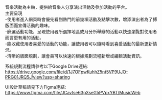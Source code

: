 音樂活動為主軸，提供給音樂人分享演出活動及參加活動的平台。 <br>
主要呈現 <br>
-使用者進入網頁時會優先看到熱門的前幾項活動及點擊次數，增添演出者為了搏版面而宣傳活動的趣味。 <br>
-篩選活動功能，呈現使用者所選擇地區或月分所舉辦的活動以快速瀏覽對使用者而言更有用的活動。 <br>
-能收藏使用者喜愛的活動的功能，讓使用者可以隨時看到喜愛活動的最新更新情況。 <br>
-清晰的版面規劃，讓會員可以快速的根據規劃流程新增或編輯活動資訊。 <br>


系統規劃流程請參考以下Google Drive連結: <br>
https://drive.google.com/file/d/1J7OFpwKuhhZ5nt5VP9UJO-PRG01JRQ5J/view?usp=sharing <br>

UI設計草稿請見下方Figma連結: <br>
https://www.figma.com/file/JCavtse63pXseG5PVpxYBT/MusicWeb <br>
